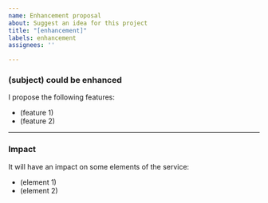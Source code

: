```yaml
---
name: Enhancement proposal
about: Suggest an idea for this project
title: "[enhancement]"
labels: enhancement
assignees: ''

---
```


### (subject) could be enhanced 

I propose the following features:
- (feature 1)
- (feature 2) 

---

### Impact

It will have an impact on some elements of the service: 
- (element 1)
- (element 2)
